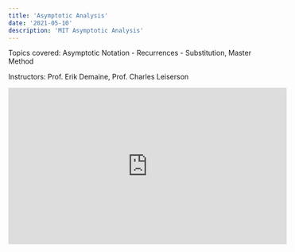 ```yaml
---
title: 'Asymptotic Analysis'
date: '2021-05-10'
description: 'MIT Asymptotic Analysis'
---
```


Topics covered: Asymptotic Notation - Recurrences - Substitution, Master Method

Instructors: Prof. Erik Demaine, Prof. Charles Leiserson

<iframe width="560" height="315" src="https://www.youtube.com/embed/whjt_N9uYFI" title="YouTube video player" frameborder="0" allow="accelerometer; autoplay; clipboard-write; encrypted-media; gyroscope; picture-in-picture" allowfullscreen></iframe>
